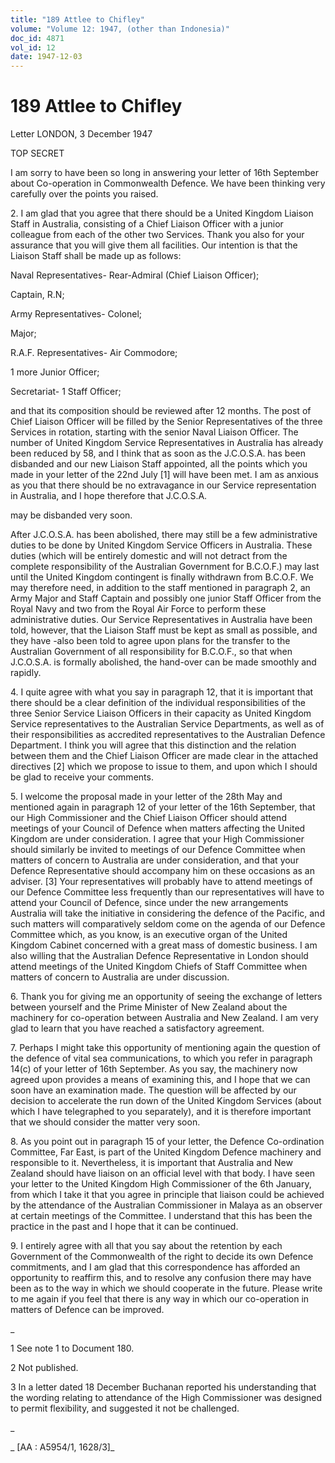 ```yaml
---
title: "189 Attlee to Chifley"
volume: "Volume 12: 1947, (other than Indonesia)"
doc_id: 4871
vol_id: 12
date: 1947-12-03
---
```


# 189 Attlee to Chifley

Letter LONDON, 3 December 1947

TOP SECRET

I am sorry to have been so long in answering your letter of 16th September about Co-operation in Commonwealth Defence. We have been thinking very carefully over the points you raised.

2\. I am glad that you agree that there should be a United Kingdom Liaison Staff in Australia, consisting of a Chief Liaison Officer with a junior colleague from each of the other two Services. Thank you also for your assurance that you will give them all facilities. Our intention is that the Liaison Staff shall be made up as follows:

Naval Representatives- Rear-Admiral (Chief Liaison Officer);

Captain, R.N;

Army Representatives- Colonel;

Major;

R.A.F. Representatives- Air Commodore;

1 more Junior Officer;

Secretariat- 1 Staff Officer;

and that its composition should be reviewed after 12 months. The post of Chief Liaison Officer will be filled by the Senior Representatives of the three Services in rotation, starting with the senior Naval Liaison Officer. The number of United Kingdom Service Representatives in Australia has already been reduced by 58, and I think that as soon as the J.C.O.S.A. has been disbanded and our new Liaison Staff appointed, all the points which you made in your letter of the 22nd July [1] will have been met. I am as anxious as you that there should be no extravagance in our Service representation in Australia, and I hope therefore that J.C.O.S.A.

may be disbanded very soon.

After J.C.O.S.A. has been abolished, there may still be a few administrative duties to be done by United Kingdom Service Officers in Australia. These duties (which will be entirely domestic and will not detract from the complete responsibility of the Australian Government for B.C.O.F.) may last until the United Kingdom contingent is finally withdrawn from B.C.O.F. We may therefore need, in addition to the staff mentioned in paragraph 2, an Army Major and Staff Captain and possibly one junior Staff Officer from the Royal Navy and two from the Royal Air Force to perform these administrative duties. Our Service Representatives in Australia have been told, however, that the Liaison Staff must be kept as small as possible, and they have -also been told to agree upon plans for the transfer to the Australian Government of all responsibility for B.C.O.F., so that when J.C.O.S.A. is formally abolished, the hand-over can be made smoothly and rapidly.

4\. I quite agree with what you say in paragraph 12, that it is important that there should be a clear definition of the individual responsibilities of the three Senior Service Liaison Officers in their capacity as United Kingdom Service representatives to the Australian Service Departments, as well as of their responsibilities as accredited representatives to the Australian Defence Department. I think you will agree that this distinction and the relation between them and the Chief Liaison Officer are made clear in the attached directives [2] which we propose to issue to them, and upon which I should be glad to receive your comments.

5\. I welcome the proposal made in your letter of the 28th May and mentioned again in paragraph 12 of your letter of the 16th September, that our High Commissioner and the Chief Liaison Officer should attend meetings of your Council of Defence when matters affecting the United Kingdom are under consideration. I agree that your High Commissioner should similarly be invited to meetings of our Defence Committee when matters of concern to Australia are under consideration, and that your Defence Representative should accompany him on these occasions as an adviser. [3] Your representatives will probably have to attend meetings of our Defence Committee less frequently than our representatives will have to attend your Council of Defence, since under the new arrangements Australia will take the initiative in considering the defence of the Pacific, and such matters will comparatively seldom come on the agenda of our Defence Committee which, as you know, is an executive organ of the United Kingdom Cabinet concerned with a great mass of domestic business. I am also willing that the Australian Defence Representative in London should attend meetings of the United Kingdom Chiefs of Staff Committee when matters of concern to Australia are under discussion.

6\. Thank you for giving me an opportunity of seeing the exchange of letters between yourself and the Prime Minister of New Zealand about the machinery for co-operation between Australia and New Zealand. I am very glad to learn that you have reached a satisfactory agreement.

7\. Perhaps I might take this opportunity of mentioning again the question of the defence of vital sea communications, to which you refer in paragraph 14(c) of your letter of 16th September. As you say, the machinery now agreed upon provides a means of examining this, and I hope that we can soon have an examination made. The question will be affected by our decision to accelerate the run down of the United Kingdom Services (about which I have telegraphed to you separately), and it is therefore important that we should consider the matter very soon.

8\. As you point out in paragraph 15 of your letter, the Defence Co-ordination Committee, Far East, is part of the United Kingdom Defence machinery and responsible to it. Nevertheless, it is important that Australia and New Zealand should have liaison on an official level with that body. I have seen your letter to the United Kingdom High Commissioner of the 6th January, from which I take it that you agree in principle that liaison could be achieved by the attendance of the Australian Commissioner in Malaya as an observer at certain meetings of the Committee. I understand that this has been the practice in the past and I hope that it can be continued.

9\. I entirely agree with all that you say about the retention by each Government of the Commonwealth of the right to decide its own Defence commitments, and I am glad that this correspondence has afforded an opportunity to reaffirm this, and to resolve any confusion there may have been as to the way in which we should cooperate in the future. Please write to me again if you feel that there is any way in which our co-operation in matters of Defence can be improved.

_

1 See note 1 to Document 180.

2 Not published.

3 In a letter dated 18 December Buchanan reported his understanding that the wording relating to attendance of the High Commissioner was designed to permit flexibility, and suggested it not be challenged.

_

_ [AA : A5954/1, 1628/3]_
